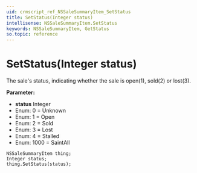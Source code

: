 ```yaml
---
uid: crmscript_ref_NSSaleSummaryItem_SetStatus
title: SetStatus(Integer status)
intellisense: NSSaleSummaryItem.SetStatus
keywords: NSSaleSummaryItem, GetStatus
so.topic: reference
---
```


# SetStatus(Integer status)

The sale's status, indicating whether the sale is open(1), sold(2) or lost(3).

**Parameter:** 
* **status** Integer
* Enum: 0 = Unknown 
* Enum: 1 = Open 
* Enum: 2 = Sold 
* Enum: 3 = Lost 
* Enum: 4 = Stalled 
* Enum: 1000 = SaintAll 

```crmscript
NSSaleSummaryItem thing;
Integer status;
thing.SetStatus(status);
```

